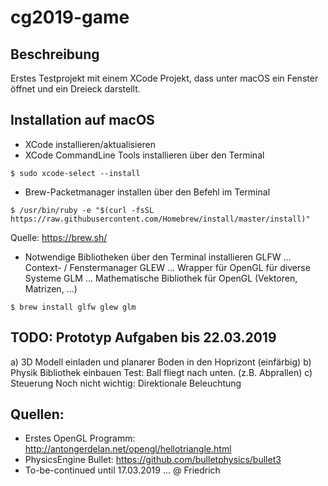 # cg2019-game

## Beschreibung
Erstes Testprojekt mit einem XCode Projekt, dass unter macOS ein Fenster öffnet und ein Dreieck darstellt.

## Installation auf macOS
* XCode installieren/aktualisieren
* XCode CommandLine Tools installieren über den Terminal
```
$ sudo xcode-select --install
```
* Brew-Packetmanager installen über den Befehl im Terminal
```
$ /usr/bin/ruby -e "$(curl -fsSL https://raw.githubusercontent.com/Homebrew/install/master/install)"
```
Quelle: https://brew.sh/
* Notwendige Bibliotheken über den Terminal installieren
GLFW ... Context- / Fenstermanager
GLEW ... Wrapper für OpenGL für diverse Systeme
GLM ... Mathematische Bibliothek für OpenGL (Vektoren, Matrizen, ...)
```
$ brew install glfw glew glm
```


## TODO: Prototyp Aufgaben bis 22.03.2019
a) 3D Modell einladen und planarer Boden in den Hoprizont (einfärbig)
b) Physik Bibliothek einbauen Test: Ball fliegt nach unten. (z.B. Abprallen)
c) Steuerung
Noch nicht wichtig: Direktionale Beleuchtung

## Quellen:

* Erstes OpenGL Programm: http://antongerdelan.net/opengl/hellotriangle.html
* PhysicsEngine Bullet: https://github.com/bulletphysics/bullet3
* To-be-continued until 17.03.2019 ... @ Friedrich
